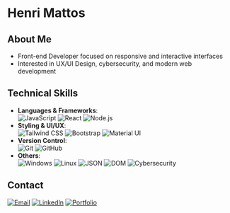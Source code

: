 # Henri Mattos  

## About Me  
- Front-end Developer focused on responsive and interactive interfaces  
- Interested in UX/UI Design, cybersecurity, and modern web development  

## Technical Skills  
- **Languages & Frameworks**:  
  ![JavaScript](https://img.shields.io/badge/JavaScript-ES6%2B-F7DF1E?logo=javascript&style=flat-square)    ![React](https://img.shields.io/badge/React.js-61DAFB?logo=react&style=flat-square)    ![Node.js](https://img.shields.io/badge/Node.js-339933?logo=node.js&style=flat-square)  
- **Styling & UI/UX**:  
  ![Tailwind CSS](https://img.shields.io/badge/Tailwind%20CSS-38B2AC?logo=tailwind-css&style=flat-square)    ![Bootstrap](https://img.shields.io/badge/Bootstrap-563D7C?logo=bootstrap&style=flat-square)    ![Material UI](https://img.shields.io/badge/Material%20UI-0081CB?logo=mui&style=flat-square)  
- **Version Control**:  
  ![Git](https://img.shields.io/badge/Git-F05032?logo=git&style=flat-square)    ![GitHub](https://img.shields.io/badge/GitHub-181717?logo=github&style=flat-square)  
- **Others**:  
  ![Windows](https://img.shields.io/badge/Windows-0078D6?logo=windows&style=flat-square)    ![Linux](https://img.shields.io/badge/Linux-FCC624?logo=linux&style=flat-square)    ![JSON](https://img.shields.io/badge/JSON-000?logo=json&style=flat-square)    ![DOM](https://img.shields.io/badge/DOM%20Manipulation-000?logo=javascript&style=flat-square)    ![Cybersecurity](https://img.shields.io/badge/Cybersecurity-000?logo=lock&style=flat-square)  

## Contact  
[<img src="https://img.shields.io/badge/ProtonMail-8B89CC?logo=protonmail&style=flat-square" alt="Email">](mailto:henrikdepaivamattos@proton.me)  [<img src="https://img.shields.io/badge/LinkedIn-0A66C2?logo=linkedin&style=flat-square" alt="LinkedIn">](https://www.linkedin.com/in/henri-mattos)  [<img src="https://img.shields.io/badge/Portfolio-000?logo=web&style=flat-square" alt="Portfolio">](https://)  
